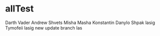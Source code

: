 # allTest
Darth Vader
Andrew Shvets
Misha
Masha
Konstantin
Danylo Shpak
lasig
Tymofeii
lasig new update branch las
